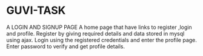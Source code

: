 # GUVI-TASK
A LOGIN AND SIGNUP PAGE
A home page that have links to register ,login and profile.
Register by giving required details and data stored in mysql using ajax.
Login using the registered credentials and enter the profile page.
Enter password to verify and get profile details.
